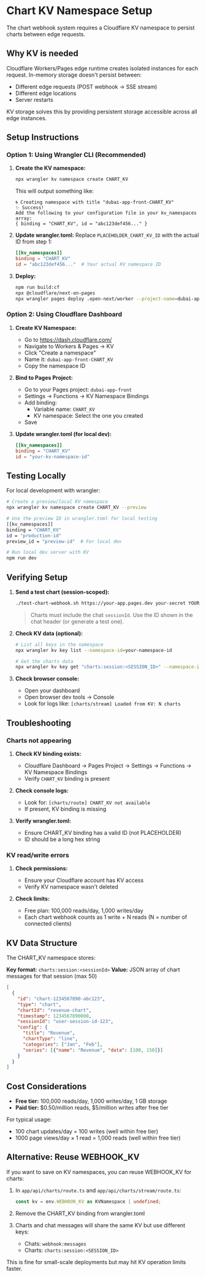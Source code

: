 # Chart KV Namespace Setup

The chart webhook system requires a Cloudflare KV namespace to persist charts between edge requests.

## Why KV is needed

Cloudflare Workers/Pages edge runtime creates isolated instances for each request. In-memory storage doesn't persist between:
- Different edge requests (POST webhook → SSE stream)
- Different edge locations
- Server restarts

KV storage solves this by providing persistent storage accessible across all edge instances.

## Setup Instructions

### Option 1: Using Wrangler CLI (Recommended)

1. **Create the KV namespace:**
   ```bash
   npx wrangler kv namespace create CHART_KV
   ```

   This will output something like:
   ```
   🌀 Creating namespace with title "dubai-app-front-CHART_KV"
   ✨ Success!
   Add the following to your configuration file in your kv_namespaces array:
   { binding = "CHART_KV", id = "abc123def456..." }
   ```

2. **Update wrangler.toml:**
   Replace `PLACEHOLDER_CHART_KV_ID` with the actual ID from step 1:
   ```toml
   [[kv_namespaces]]
   binding = "CHART_KV"
   id = "abc123def456..."  # Your actual KV namespace ID
   ```

3. **Deploy:**
   ```bash
   npm run build:cf
   npx @cloudflare/next-on-pages
   npx wrangler pages deploy .open-next/worker --project-name=dubai-app-front
   ```

### Option 2: Using Cloudflare Dashboard

1. **Create KV Namespace:**
   - Go to https://dash.cloudflare.com/
   - Navigate to Workers & Pages → KV
   - Click "Create a namespace"
   - Name it: `dubai-app-front-CHART_KV`
   - Copy the namespace ID

2. **Bind to Pages Project:**
   - Go to your Pages project: `dubai-app-front`
   - Settings → Functions → KV Namespace Bindings
   - Add binding:
     - Variable name: `CHART_KV`
     - KV namespace: Select the one you created
   - Save

3. **Update wrangler.toml (for local dev):**
   ```toml
   [[kv_namespaces]]
   binding = "CHART_KV"
   id = "your-kv-namespace-id"
   ```

## Testing Locally

For local development with wrangler:

```bash
# Create a preview/local KV namespace
npx wrangler kv namespace create CHART_KV --preview

# Use the preview ID in wrangler.toml for local testing
[[kv_namespaces]]
binding = "CHART_KV"
id = "production-id"
preview_id = "preview-id"  # For local dev

# Run local dev server with KV
npm run dev
```

## Verifying Setup

1. **Send a test chart (session-scoped):**
   ```bash
   ./test-chart-webhook.sh https://your-app.pages.dev your-secret YOUR_SESSION_ID
   ```
   > Charts must include the chat `sessionId`. Use the ID shown in the chat header (or generate a test one).

2. **Check KV data (optional):**
   ```bash
   # List all keys in the namespace
   npx wrangler kv key list --namespace-id=your-namespace-id

   # Get the charts data
   npx wrangler kv key get "charts:session:<SESSION_ID>" --namespace-id=your-namespace-id
   ```

3. **Check browser console:**
   - Open your dashboard
   - Open browser dev tools → Console
   - Look for logs like: `[charts/stream] Loaded from KV: N charts`

## Troubleshooting

### Charts not appearing

1. **Check KV binding exists:**
   - Cloudflare Dashboard → Pages Project → Settings → Functions → KV Namespace Bindings
   - Verify `CHART_KV` binding is present

2. **Check console logs:**
   - Look for: `[charts/route] CHART_KV not available`
   - If present, KV binding is missing

3. **Verify wrangler.toml:**
   - Ensure CHART_KV binding has a valid ID (not PLACEHOLDER)
   - ID should be a long hex string

### KV read/write errors

1. **Check permissions:**
   - Ensure your Cloudflare account has KV access
   - Verify KV namespace wasn't deleted

2. **Check limits:**
   - Free plan: 100,000 reads/day, 1,000 writes/day
   - Each chart webhook counts as 1 write + N reads (N = number of connected clients)

## KV Data Structure

The CHART_KV namespace stores:

**Key format:** `charts:session:<sessionId>`
**Value:** JSON array of chart messages for that session (max 50)

```json
[
  {
    "id": "chart-1234567890-abc123",
    "type": "chart",
    "chartId": "revenue-chart",
    "timestamp": 1234567890000,
    "sessionId": "user-session-id-123",
    "config": {
      "title": "Revenue",
      "chartType": "line",
      "categories": ["Jan", "Feb"],
      "series": [{"name": "Revenue", "data": [100, 150]}]
    }
  }
]
```

## Cost Considerations

- **Free tier:** 100,000 reads/day, 1,000 writes/day, 1 GB storage
- **Paid tier:** $0.50/million reads, $5/million writes after free tier

For typical usage:
- 100 chart updates/day = 100 writes (well within free tier)
- 1000 page views/day × 1 read = 1,000 reads (well within free tier)

## Alternative: Reuse WEBHOOK_KV

If you want to save on KV namespaces, you can reuse WEBHOOK_KV for charts:

1. In `app/api/charts/route.ts` and `app/api/charts/stream/route.ts`:
   ```typescript
   const kv = env.WEBHOOK_KV as KVNamespace | undefined;
   ```

2. Remove the CHART_KV binding from wrangler.toml

3. Charts and chat messages will share the same KV but use different keys:
   - Chats: `webhook:messages`
   - Charts: `charts:session:<SESSION_ID>`

This is fine for small-scale deployments but may hit KV operation limits faster.
